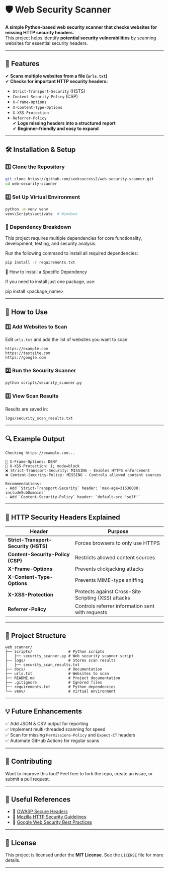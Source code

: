 # 🛡️ Web Security Scanner

**A simple Python-based web security scanner that checks websites for missing HTTP security headers.**  
This project helps identify **potential security vulnerabilities** by scanning websites for essential security headers.

---

## 📌 Features

✔ **Scans multiple websites from a file (`urls.txt`)**  
✔ **Checks for important HTTP security headers:**  
   - `Strict-Transport-Security` (HSTS)  
   - `Content-Security-Policy` (CSP)  
   - `X-Frame-Options`  
   - `X-Content-Type-Options`  
   - `X-XSS-Protection`  
   - `Referrer-Policy`  
✔ **Logs missing headers into a structured report**  
✔ **Beginner-friendly and easy to expand**  

---

## 🛠️ Installation & Setup

### 1️⃣ **Clone the Repository**
```bash
git clone https://github.com/seeksuccess2/web-security-scanner.git
cd web-security-scanner
```

### 2️⃣ **Set Up Virtual Environment**
```bash
python -m venv venv
venv\Scripts\activate  # Windows
```
### 📌 Dependency Breakdown

This project requires multiple dependencies for core functionality, development, testing, and security analysis.

Run the following command to install all required dependencies:

```bash
pip install -r requirements.txt


```
📌 How to Install a Specific Dependency

If you need to install just one package, use:

pip install <package_name>





---

## 🚀 How to Use

### **1️⃣ Add Websites to Scan**
Edit `urls.txt` and add the list of websites you want to scan:
```
https://example.com
https://testsite.com
https://google.com
```

### **2️⃣ Run the Security Scanner**
```bash
python scripts/security_scanner.py
```

### **3️⃣ View Scan Results**
Results are saved in:
```
logs/security_scan_results.txt
```

---

## 🔍 Example Output

```plaintext
Checking https://example.com...

🌟 X-Frame-Options: DENY
🌟 X-XSS-Protection: 1; mode=block
❌ Strict-Transport-Security: MISSING - Enables HTTPS enforcement
❌ Content-Security-Policy: MISSING - Controls allowed content sources

Recommendations:
- Add `Strict-Transport-Security` header: `max-age=31536000; includeSubDomains`
- Add `Content-Security-Policy` header: `default-src 'self'`
```

---

## 📌 HTTP Security Headers Explained

| Header | Purpose |
|--------|---------|
| **Strict-Transport-Security (HSTS)** | Forces browsers to only use HTTPS |
| **Content-Security-Policy (CSP)** | Restricts allowed content sources |
| **X-Frame-Options** | Prevents clickjacking attacks |
| **X-Content-Type-Options** | Prevents MIME-type sniffing |
| **X-XSS-Protection** | Protects against Cross-Site Scripting (XSS) attacks |
| **Referrer-Policy** | Controls referrer information sent with requests |

---

## 📌 Project Structure

```
web_scanner/
├── scripts/                # Python scripts
│   ├── security_scanner.py # Web security scanner script
├── logs/                   # Stores scan results
│   ├── security_scan_results.txt
├── docs/                   # Documentation
├── urls.txt                # Websites to scan
├── README.md               # Project documentation
├── .gitignore              # Ignored files
├── requirements.txt        # Python dependencies
└── venv/                   # Virtual environment
```

---

## 💡 Future Enhancements

✅ Add JSON & CSV output for reporting  
✅ Implement multi-threaded scanning for speed  
✅ Scan for missing `Permissions-Policy` and `Expect-CT` headers  
✅ Automate GitHub Actions for regular scans  

---

## 🤝 Contributing

Want to improve this tool? Feel free to fork the repo, create an issue, or submit a pull request.

---

## 🔗 Useful References

- 🔹 [OWASP Secure Headers](https://owasp.org/www-project-secure-headers/)
- 🔹 [Mozilla HTTP Security Guidelines](https://infosec.mozilla.org/guidelines/web_security)
- 🔹 [Google Web Security Best Practices](https://web.dev/security-headers/)

---

## 🐝 License

This project is licensed under the **MIT License**. See the `LICENSE` file for more details.

---



